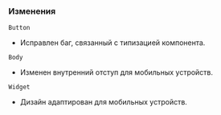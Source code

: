 ### Изменения

`Button`

- Исправлен баг, связанный с типизацией компонента.

`Body`

- Изменен внутренний отступ для мобильных устройств.

`Widget`

- Дизайн адаптирован для мобильных устройств.
